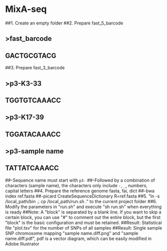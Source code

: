 # MixA-seq
##1. Create an empty folder
##2. Prepare fast_5_barcode
## >fast_barcode
## GACTGCGTACG
##3. Prepare fast_3_barcode
## >p3-K3-33
## TGGTGTCAAACC
## >p3-K17-39
## TGGATACAAACC
## >p3-sample name
## TATTATCAAACC
##-Sequence name must start with `p3-`
##-Followed by a combination of characters (sample name), the characters only include `-`, `_`, numbers, capital letters
##4. Prepare the reference genome fasta, fai, dict
##-bwa index ref.fasta
##-picard CreateSequenceDictionary R=ref.fasta
##5. "ln -s /local_path/bin .; cp /local_path/run.sh ." to the current project folder
##6. Modify the parameters in "run.sh" and execute "sh run.sh" when everything is ready
##Note: A "block" is separated by a blank line. If you want to skip a certain block, you can use "#" to comment out the entire block, but the first "block" is the basic configuration and must be retained.
##Result: Statistical file "plot.tsv" for the number of SNPs of all samples
##Result: Single sample SNP chromosome mapping "sample name.diff.png" and "sample name.diff.pdf", pdf is a vector diagram, which can be easily modified in Adobe Illustrator
